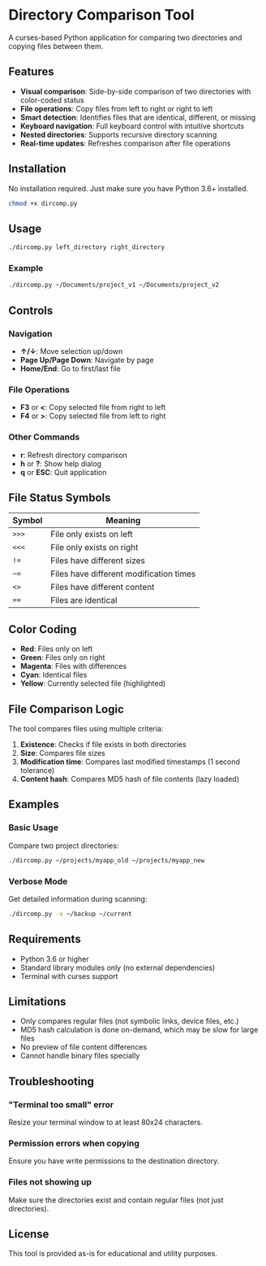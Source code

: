 # Directory Comparison Tool

A curses-based Python application for comparing two directories and copying files between them.

## Features

- **Visual comparison**: Side-by-side comparison of two directories with color-coded status
- **File operations**: Copy files from left to right or right to left
- **Smart detection**: Identifies files that are identical, different, or missing
- **Keyboard navigation**: Full keyboard control with intuitive shortcuts
- **Nested directories**: Supports recursive directory scanning
- **Real-time updates**: Refreshes comparison after file operations

## Installation

No installation required. Just make sure you have Python 3.6+ installed.

```bash
chmod +x dircomp.py
```

## Usage

```bash
./dircomp.py left_directory right_directory
```

### Example

```bash
./dircomp.py ~/Documents/project_v1 ~/Documents/project_v2
```

## Controls

### Navigation
- **↑/↓**: Move selection up/down
- **Page Up/Page Down**: Navigate by page
- **Home/End**: Go to first/last file

### File Operations
- **F3** or **<**: Copy selected file from right to left
- **F4** or **>**: Copy selected file from left to right

### Other Commands
- **r**: Refresh directory comparison
- **h** or **?**: Show help dialog
- **q** or **ESC**: Quit application

## File Status Symbols

| Symbol | Meaning |
|--------|---------|
| `>>>` | File only exists on left |
| `<<<` | File only exists on right |
| `!=` | Files have different sizes |
| `~=` | Files have different modification times |
| `<>` | Files have different content |
| `==` | Files are identical |

## Color Coding

- **Red**: Files only on left
- **Green**: Files only on right  
- **Magenta**: Files with differences
- **Cyan**: Identical files
- **Yellow**: Currently selected file (highlighted)

## File Comparison Logic

The tool compares files using multiple criteria:

1. **Existence**: Checks if file exists in both directories
2. **Size**: Compares file sizes
3. **Modification time**: Compares last modified timestamps (1 second tolerance)
4. **Content hash**: Compares MD5 hash of file contents (lazy loaded)

## Examples

### Basic Usage
Compare two project directories:
```bash
./dircomp.py ~/projects/myapp_old ~/projects/myapp_new
```

### Verbose Mode
Get detailed information during scanning:
```bash
./dircomp.py -v ~/backup ~/current
```

## Requirements

- Python 3.6 or higher
- Standard library modules only (no external dependencies)
- Terminal with curses support

## Limitations

- Only compares regular files (not symbolic links, device files, etc.)
- MD5 hash calculation is done on-demand, which may be slow for large files
- No preview of file content differences
- Cannot handle binary files specially

## Troubleshooting

### "Terminal too small" error
Resize your terminal window to at least 80x24 characters.

### Permission errors when copying
Ensure you have write permissions to the destination directory.

### Files not showing up
Make sure the directories exist and contain regular files (not just directories).

## License

This tool is provided as-is for educational and utility purposes.
